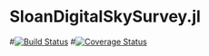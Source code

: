 SloanDigitalSkySurvey.jl
========

#[![Build Status](https://travis-ci.org/rgiordan/SloanDigitalSkySurvey.jl.svg?branch=master)](https://travis-ci.org/rgiordan/SloanDigitalSkySurvey.jl)
#[![Coverage Status](https://coveralls.io/repos/rgiordan/SloanDigitalSkySurvey.jl/badge.svg?branch=master)](https://coveralls.io/r/rgiordan/SloanDigitalSkySurvey.jl?branch=master)
